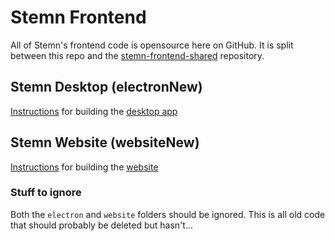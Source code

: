 # Stemn Frontend

All of Stemn's frontend code is opensource here on GitHub. It is split between this repo and the [stemn-frontend-shared](https://github.com/stemn/stemn-frontend-shared) repository.

## Stemn Desktop (electronNew)
[Instructions](https://github.com/stemn/stemn-frontend/blob/master/electronNew/README.md) for building the [desktop app](https://github.com/stemn/Stemn-Desktop)

## Stemn Website (websiteNew)
[Instructions](https://github.com/stemn/stemn-frontend/blob/master/websiteNew/README.md) for building the [website](https://dev.stemn.com)

### Stuff to ignore
Both the `electron` and `website` folders should be ignored. 
This is all old code that should probably be deleted but hasn't...
